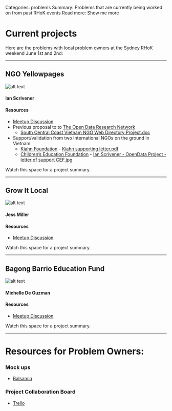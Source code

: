 Categories: problems
Summary: Problems that are currently being worked on from past RHoK events
Read more: Show me more

# Current projects
Here are the problems with local problem owners at the Sydney RHoK weekend June 1st and 2nd:

------
## NGO Yellowpages
![alt text](/images/NGO-Yellowpages.png "NGO Yellowpages Logo")
#### Ian Scrivener
#### Resources
- [Meetup Discussion](http://www.meetup.com/rhok-sydney/messages/boards/thread/34749802#102080122)
- Previous proposal to to [The Open Data Research Network](http://opendataresearch.org/)
  - [South Central Coast Vietnam NGO Web Directory Project.doc](https://www.dropbox.com/sh/pazwnojnbzy0j22/d3mJ2-xuTR/South%20Central%20Coast%20Vietnam%20NGO%20Web%20Directory%20Project%20-%20%28RHOK%29.doc) 
- Support/validation from two International NGOs on the ground in Vietnam
  - [Kiahn Foundation](http://www.kianh.org.uk/) - [Kiahn supporting letter.pdf](https://www.dropbox.com/s/44694pitenfunl3/Kiahn%20supporting%20letter.pdf)
  - [Children’s Education Foundation](http://childrenseducationfoundation.org.au/) - [Ian Scrivener - OpenData Project - letter of support CEF.jpg](https://www.dropbox.com/s/ro0vn46hl534xwc/Ian%20Scrivener%20-%20OpenData%20Project%20-%20letter%20of%20support%20CEF.jpg)

Watch this space for a project summary.

------
## Grow It Local
![alt text](http://www.growitlocal.com.au/images/logo.png "Grow it Local Logo")
#### Jess Miller
#### Resources
- [Meetup Discussion](http://www.meetup.com/rhok-sydney/messages/boards/thread/34749892#102080312)

Watch this space for a project summary.

------
## Bagong Barrio Education Fund
![alt text](http://www.bbef.org.au/images/homeheaderimage.gif "BBEF logo")
#### Michelle De Guzman
#### Resources
- [Meetup Discussion](http://www.meetup.com/rhok-sydney/messages/boards/thread/34749912#102080402)

Watch this space for a project summary.

------
# Resources for Problem Owners:
### Mock ups
- [Balsamiq](http://www.balsamiq.com/)

### Project Collaboration Board
- [Trello](https://trello.com)






